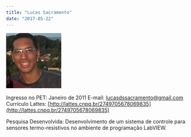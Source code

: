 ```yaml
---
title: "Lucas Sacramento"
date: "2017-05-22"
---
```


![](images/Lucas-Sacramento2-150x150.jpg)

Ingresso no PET: Janeiro de 2011 E-mail: [lucasdssacramento@gmail.com](mailto:lucas.sacramento@ieee.org) Currículo Lattes: [http://lattes.cnpq.br/2749705678069835](http://lattes.cnpq.br/2749705678069835)

Pesquisa Desenvolvida: Desenvolvimento de um sistema de controle para sensores termo-resistivos no ambiente de programação LabVIEW.
